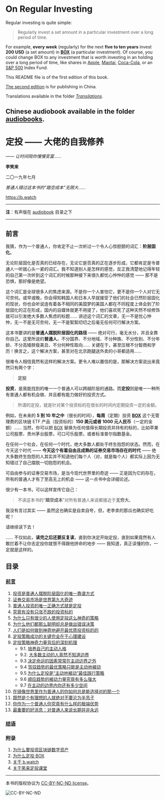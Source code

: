 # On Regular Investing

Regular investing is quite simple: 

>Regularly invest a set amount in a particular investment over a long period of time.

For example, **every week** (regularly) for the next **five to ten years**  invest **200 USD** (a set amount) in **[BOX](https://b.watch)** (a particular investment). Of course, you could change BOX to any investment that is worth investing in an holding over a long period of time, like shares in [Apple](https://finance.yahoo.com/quote/AAPL/), [Maotai](https://hk.finance.yahoo.com/quote/600519.SS/), [Coca-Cola](https://finance.yahoo.com/quote/KO), or an [S&P 500](https://en.wikipedia.org/wiki/S%26P_500_Index) Index Fund.

This README file is of the first edition of this book.

[The second edition](new-edition-for-publishing.md) is for publishing in China.

Translations available in the folder *[Transilations](Translations/)*.

Chinese audiobook available in the folder [audiobooks](audiobooks/).
-----



# 定投 —— 大佬的自我修养

*—— 让时间陪你慢慢变富……*

**李笑来**

二〇一九年七月

*普通人错过这本书的“踏空成本”无限大……*

https://b.watch

-----

**注**：有声版在 [audiobook](audiobook/) 目录之下

---

## 前言

我猜，作为一个普通人，你肯定不止一次听过一个令人心惊胆颤的词汇：**阶层固化**。

无论阶层固化是否真的已经存在，无论它是否真的正在逐步形成，它都肯定是令普通人一听就心头一紧的词汇。我不知道别人是怎样的感觉，反正我清楚地记得年轻的自己第一次听到这个词汇的时候那种接下来很久都忧心忡忡的感觉  —— 那不是恐惧，那好像是绝望。

这个词汇是全球很多人的焦虑来源。不是你一个人害怕它，更不是你一个人对它无可奈何。或早或晚，你会得知韩国人和日本人早就接受了他们的社会已然阶层固化的现状，你也会听说连有着各不相同的美国梦的美国人都在不同程度上体会到了阶层固化的正在形成，国内的自媒体就更不用提了，他们喜欢死了这种天然不经修饰就可以引发绝大多数人焦虑的标题…… 讲述这个词汇的文章，无一不是忧心忡忡，无一不是无可奈何，无一不是絮絮叨叨之后毫无任何可行解决方案。

这本书要讲的是**普通人摆脱阶层固化的路径** —— 绝对可行，毫无水分，并且全靠你自己。这里所说的**普通人**，不分国界、不分地域、不分种族、不分性别、不分年龄、不分高矮胖瘦美丑、不分何种性取向…… 关键在于，甚至压根不分智商和学历！换言之，这个解决方案，甚至对在北京跑腿送外卖的小哥都适用……

很难令人相信竟然有这样的解决方案。更令人难以置信的是，那解决方案说出来竟然只有两个字：

> **定投**

**投资**，是我能找到的唯一一个普通人可以跨越阶层的通路。而**定投**则是唯一一种所有普通人都有机会做、并且都有能力做好的投资方式。

> 所谓的定投，就是针对某个投资标的在很长的时间内定期投资一定的金额。

例如，在未来的 **5 到 10 年之中**（很长的时间），**每周**（定期）投资 **[BOX](https://b.watch)** 这个无管理费的区块链 ETF 产品（投资标的）**150 美元或者 1000 元人民币**（一定的金额）…… 当然，你可以把 [BOX](https://b.watch) 替换为任何值得长期投资并持有的标的，比如苹果公司股票、贵州茅台股票，可口可乐股票，或者标准普尔指数基金。

在任何一个社会，在任何一个时代，绝大多数人都处于终生抱怨的状态。然而，在今天这个时代 —— **今天这个有着自由且成熟的证券交易市场存在的时代** —— 绝大多数终生抱怨的人其实并不知道他们每个人（对，就是每个人）都实际上因为无知错过了自己摆脱一切抱怨的机会。

可自由参与的证券交易市场，是当今现代世界里的奇迹 —— 正是因为它的存在，所有的普通人才有了至高无上的机会 —— 这一点书中会详细论述。

很少有一本书，可以这样宣传它自己：

> 不读这本书的“**踏空成本**”对所有普通人来说都接近于**无穷大**。

我没有言过其实 —— 虽然这也确实是自卖自夸，但，老李卖的那瓜也确实好吃呢！

请继续读下去！

…… 不仅如此，**读完之后还要反复读**，直到你决定开始定投，直到如果竟然有人敢拦着不让你去定投你就恨不得跟他拼命的地步 —— 我知道，真正读懂的你，一定就是这样的。

## 目录

### [前言](README.md)

1. [投资是普通人摆脱阶层固化的唯一靠谱方式](CHAPTER.01.md)
2. [证券交易市场是世界第九大奇迹](CHAPTER.02.md)
3. [普通人投资的唯一正确方式就是定投](CHAPTER.03.md)
4. [究竟有没有只涨不跌的投资标的](CHAPTER.04.md)
5. [为什么只有很少的人使用定投这么神奇的策略](CHAPTER.05.md)
6. [为什么他们都那么聪明却总是做出错误决策](CHAPTER.06.md)
7. [人们是如何做到神奇地避开最优质投资标的的](CHAPTER.07.md)
8. [定投策略成功的关键完全在于心理建设](CHAPTER.08.md)
9. [定投策略神奇力量背后的深刻机理](CHAPTER.09.1.md)
    - 9.1. [培养自己的主动人格](CHAPTER.09.1.md)
    - 9.2. [大多数主动的人竟然不知道边界](CHAPTER.09.2.md)
    - 9.3 [决定命运的因素常常在主动边界之外](CHAPTER.09.3.md)
    - 9.4 [驾驭趋势的最优策略只能是主动地被动](CHAPTER.09.4.md)
    - 9.5 [为什么定投是“主动地被动”最佳践行策略](CHAPTER.09.5.md)
    - 9.6 [顺应趋势的被动力量究竟有多么强大](CHAPTER.09.6.md)
    - 9.7 [在主动的边界内你还有多少空间](CHAPTER.09.7.md)
10. [在镜像世界里作为普通人的你如何总是能选择对的那一个](CHAPTER.10.md)
11. [既然是个有理想的人就绝对不要沦为半吊子](CHAPTER.11.md)
12. [你作为一个普通人你究竟有什么样的极端优势](CHAPTER.12.md)
13. [最重要的好消息：对普通人来说长期并非永远](CHAPTER.13.md)

### [结语](Finale.md)

### 附录

1. [为什么要投资区块链数字资产](Z-Appendix.01.md)
2. [为什么定投 BOX](Z-Appendix.02.md)
3. [关于 b.watch](Z-Appendix.03.md)
4. [关于笑来定投课堂](Z-Appendix.04.md)

-----



本书的版权协议为 [CC-BY-NC-ND license](https://creativecommons.org/licenses/by-nc-nd/3.0/deed.zh)。

![CC-BY-NC-ND](images/CC-BY-NC-ND.png?raw=true)
